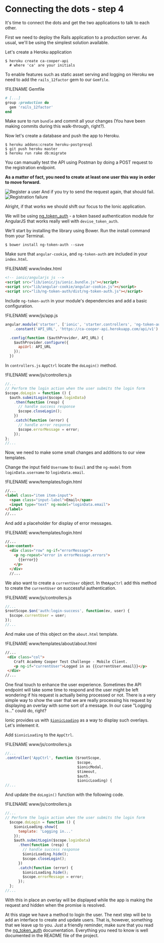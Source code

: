 # Connecting the dots - step 4

It's time to connect the dots and get the two applications to talk to each other. 

First we need to deploy the Rails application to a production server. As usual, we'll be using the simplest solution available.  

Let's create a Heroku application
```
$ heroku create ca-cooper-api 
  # where 'ca' are your initials
```
To enable features such as static asset serving and logging on Heroku we need to add the `rails_12factor` gem to our `Gemfile`.

!FILENAME Gemfile
```ruby
# [...]
group :production do
  gem 'rails_12factor'
end
```
Make sure to run `bundle` and commit all your changes (You have been making commits during this walk-through, right?).

Now let's create a database and push the app to Heroku.

```
$ heroku addons:create heroku-postgresql
$ git push heroku master
$ heroku run rake db:migrate
```
You can manually test the API using Postman by doing a POST request to the registration endpoint. 

**As a matter of fact, you need to create at least one user this way in order to move forward.**

![Register a user](/images/cooper_api_postman_sucess.png)
And if you try to send the request again, that should fail.
![Registration failure](/images/cooper_api_postman_failure.png)

Alright, if that works we should shift our focus to the Ionic application. 

We will be using [ng_token_auth](https://github.com/lynndylanhurley/ng-token-auth) - a token based authentication module for AngularJS that works really well with `devise_token_auth`.

We'll start by installing the library using Bower. Run the install command from your Terminal. 
```
$ bower install ng-token-auth --save
```
Make sure that `angular-cookie`, and `ng-token-auth` are included in your `index.html`.


!FILENAME www/index.html
```html
<!-- ionic/angularjs js -->
<script src="lib/ionic/js/ionic.bundle.js"></script>
<script src="lib/angular-cookie/angular-cookie.js"></script>
<script src="lib/ng-token-auth/dist/ng-token-auth.js"></script>
``` 

Include `ng-token-auth` in your module's dependencies and add a basic configuration.

!FILENAME www/js/app.js
```javascript
angular.module('starter', ['ionic', 'starter.controllers', 'ng-token-auth'])
    .constant('API_URL', 'https://ca-cooper-api.herokuapp.com/api/v1')

  .config(function ($authProvider, API_URL) {
    $authProvider.configure({
      apiUrl: API_URL
    });
  })
```

In `controllers.js` `AppCtrl` locate the `doLogin()` method.

!FILENAME www/js/controllers.js
```javascript
//...
// Perform the login action when the user submits the login form
$scope.doLogin = function () {
  $auth.submitLogin($scope.loginData)
    .then(function (resp) {
      // handle success response
      $scope.closeLogin();
    })
    .catch(function (error) {
      // handle error response
      $scope.errorMessage = error;
    });
};
//...
```
Now, we need to make some small changes and additions to our view templates.

Change the input field `Username` to `Email` and the `ng-model` from `loginData.username` to `loginData.email`.

!FILENAME www/templates/login.html
```html
//...
<label class="item item-input">
  <span class="input-label">Email</span>
  <input type="text" ng-model="loginData.email">
</label>
//...
```
And add a placeholder for display of error messages.

!FILENAME www/templates/login.html
```html
//...
<ion-content>
  <div class="row" ng-if="errorMessage">
    <p ng-repeat="error in errorMessage.errors">
      {{error}}
    </p>
  </div>
  //...
```

We also want to create a `currentUser` object. In the`AppCtrl` add this method to create the `currentUser` on successful authentication. 

!FILENAME www/js/controllers.js
```javascript
//...
$rootScope.$on('auth:login-success', function(ev, user) {
  $scope.currentUser = user;
});
//...
```
And make use of this object on the `about.html` template.

!FILENAME www/templates/about/about.html
```html
//...
 <div class="col">
    Craft Academy Cooper Test Challenge - Mobile Client.
    <p ng-if="currentUser">Logged in as {{currentUser.email}}</p>
 </div>
//...
```

One final touch to enhance the user experience. Sometimes the API endpoint will take some time to respond and the user might be left wondering if his request is actually being processed or not. There is a very simple way to show the user that we are really processing his request by displaying an overlay with some sort of a message. In our case "Logging is..." could do, right?

Ionic provides us with [`$ionicLoading`](http://ionicframework.com/docs/api/service/$ionicLoading/) as a way to display such overlays. Let's imlement it.

Add `$ionicLoading` to the `AppCtrl`.

!FILENAME www/js/controllers.js
```javascript
//...
.controller('AppCtrl', function ($rootScope,
                                 $scope,
                                 $ionicModal,
                                 $timeout,
                                 $auth,
                                 $ionicLoading) {
//...
```

And update the `doLogin()` function with the following code.

!FILENAME www/js/controllers.js
```javascript
//...
// Perform the login action when the user submits the login form
  $scope.doLogin = function () {
    $ionicLoading.show({
      template: 'Logging in...'
    });
    $auth.submitLogin($scope.loginData)
      .then(function (resp) {
        // handle success response
        $ionicLoading.hide();
        $scope.closeLogin();
      })
      .catch(function (error) {
        $ionicLoading.hide();
        $scope.errorMessage = error;
      });
  };
//...
```

With this in place an overlay will be displayed while the app is making the request and hidden when the promise is resolved. 



At this stage we have a method to login the user. The next step will be to add an interface to create and update users. That is, however, something that we leave up to you. Just a friendly reminder, make sure that you read the [ng_token_auth](https://github.com/lynndylanhurley/ng-token-auth) documentation. Everything you need to know is well documented in the README file of the project. 












